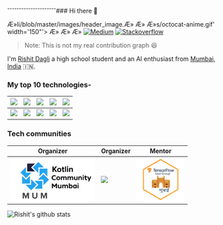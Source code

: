 ˘˘˘˘˘˘˘˘˘˘˘˘˘˘˘˘˘˘˘˘˘### Hi there 👋

<!--
**willyrgfwkw0m/willyrgfwkw0m** is a ✨ _special_ ✨ repository because its `README.md` (this file) appears on your GitHub profile.

Here are some ideas to get you started:

- 🔭 I’m currently working on ...
- 🌱 I’m currently learning ...
- 👯 I’m looking to collaborate on ...
- 🤔 I’m looking for help with ...
- 💬 Ask me about ...
- 📫 How to reach me: ...
- 😄 Pronouns: ...
- ⚡ Fun fact: ...
-->
Æ»li/blob/master/images/header_image.Æ»
Æ»
Æ»s/octocat-anime.gif' width='150"'>
Æ»
Æ»
Æ»
[![Medium](https://github.com/Rishit-dagli/Rishit-dagli/blob/master/badges/medium.svg)](https://medium.com/@rishit.dagli)
[![Stackoverflow](https://github.com/Rishit-dagli/Rishit-dagli/blob/master/badges/stackoverflow.svg)](https://stackoverflow.com/users/11878567/rishit-dagli)

> Note: This is not my real contribution graph :laughing:

I'm [Rishit Dagli](https://www.rishit.tech) a high school student and an AI enthusiast from 
[Mumbai, India](https://www.google.com/maps/place/Rishit+Dagli/@19.2115497,72.8411235,15z/data=!4m5!3m4!1s0x0:0xf3ed3bb225394f3c!8m2!3d19.2115497!4d72.8411235) :india:.

### My top 10 technologies-

|![](https://github.com/Rishit-dagli/Rishit-dagli/blob/master/badges/python.png)|![](https://github.com/Rishit-dagli/Rishit-dagli/blob/master/badges/tensorflow.svg)|![](https://github.com/Rishit-dagli/Rishit-dagli/blob/master/badges/gcp.png)|![](https://github.com/Rishit-dagli/Rishit-dagli/blob/master/badges/azure.png)|![](https://github.com/Rishit-dagli/Rishit-dagli/blob/master/badges/c++.png)|
|---|---|---|---|---|
|![](https://github.com/Rishit-dagli/Rishit-dagli/blob/master/badges/android.png)|![](https://github.com/Rishit-dagli/Rishit-dagli/blob/master/badges/javascript.svg)|![](https://github.com/Rishit-dagli/Rishit-dagli/blob/master/badges/node.svg)|![](https://github.com/Rishit-dagli/Rishit-dagli/blob/master/badges/docker.svg)|![](https://github.com/Rishit-dagli/Rishit-dagli/blob/master/badges/arduino.png)|

### Tech communities

|Organizer|Organizer|Mentor|
|---------|---------|------|
|<a href="https://kotlinmumbai.tech"><img src="https://github.com/Rishit-dagli/Rishit-dagli/blob/master/communities/kotlin_mumbai.png" height="100px"></a>|<a href="https://community.mozilla.org/groups/mozilla-mumbai/"><img src="https://github.com/Rishit-dagli/Rishit-dagli/blob/master/communities/mozilla_mumbai.png" height="100px"></a>|<a href="https://www.meetup.com/tfugmumbai/"><img src="https://github.com/Rishit-dagli/Rishit-dagli/blob/master/communities/tfug_mumbai.png" height="100px"></a>|

![Rishit's github stats](https://github-readme-stats.vercel.app/api?username=Rishit-dagli&show_icons=true&title_color=fff&icon_color=79ff97&text_color=9f9f9f&bg_color=151515)


